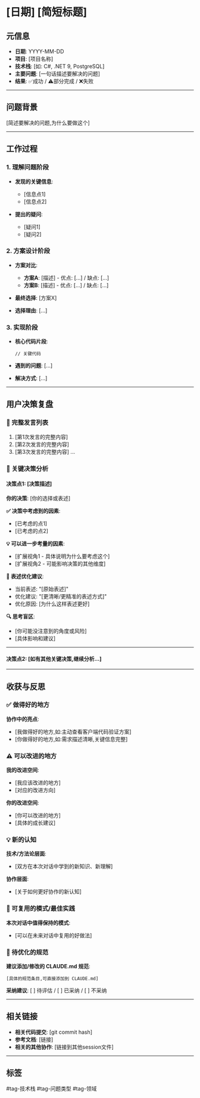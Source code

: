 # [日期] [简短标题]

## 元信息
- **日期**: YYYY-MM-DD
- **项目**: [项目名称]
- **技术栈**: [如: C#, .NET 9, PostgreSQL]
- **主要问题**: [一句话描述要解决的问题]
- **结果**: ✅成功 / ⚠️部分完成 / ❌失败

---

## 问题背景
[简述要解决的问题,为什么要做这个]

---

## 工作过程

### 1. 理解问题阶段
- **发现的关键信息**:
  - [信息点1]
  - [信息点2]

- **提出的疑问**:
  - [疑问1]
  - [疑问2]

### 2. 方案设计阶段
- **方案对比**:
  - **方案A**: [描述] - 优点: [...] / 缺点: [...]
  - **方案B**: [描述] - 优点: [...] / 缺点: [...]

- **最终选择**: [方案X]
- **选择理由**: [...]

### 3. 实现阶段
- **核心代码片段**:
  ```语言
  // 关键代码
  ```

- **遇到的问题**: [...]
- **解决方式**: [...]

---

## 用户决策复盘

### 📝 完整发言列表
1. [第1次发言的完整内容]
2. [第2次发言的完整内容]
3. [第3次发言的完整内容]
...

### 🎯 关键决策分析

#### 决策点1: [决策描述]
**你的决策**: [你的选择或表述]

**✅ 决策中考虑到的因素**:
- [已考虑的点1]
- [已考虑的点2]

**💡 可以进一步考量的因素**:
- [扩展视角1 - 具体说明为什么要考虑这个]
- [扩展视角2 - 可能影响决策的其他维度]

**📝 表述优化建议**:
- 当前表述: "[原始表述]"
- 优化建议: "[更清晰/更精准的表述方式]"
- 优化原因: [为什么这样表述更好]

**🔍 思考盲区**:
- [你可能没注意到的角度或风险]
- [具体影响和建议]

---

#### 决策点2: [如有其他关键决策,继续分析...]

---

## 收获与反思

### ✅ 做得好的地方
**协作中的亮点**:
- [我做得好的地方,如:主动查看客户端代码验证方案]
- [你做得好的地方,如:需求描述清晰,关键信息完整]

### ⚠️ 可以改进的地方
**我的改进空间**:
- [我应该改进的地方]
- [对应的改进方向]

**你的改进空间**:
- [你可以改进的地方]
- [具体的成长建议]

### 💡 新的认知
**技术/方法论层面**:
- [双方在本次对话中学到的新知识、新理解]

**协作层面**:
- [关于如何更好协作的新认知]

### 📌 可复用的模式/最佳实践
**本次对话中值得保持的模式**:
- [可以在未来对话中复用的好做法]

### 🔧 待优化的规范
**建议添加/修改的 CLAUDE.md 规范**:
```
[具体的规范条目,可直接添加到 CLAUDE.md]
```

**采纳建议**: [ ] 待评估 / [ ] 已采纳 / [ ] 不采纳

---

## 相关链接
- **相关代码提交**: [git commit hash]
- **参考文档**: [链接]
- **相关的其他协作**: [链接到其他session文件]

---

## 标签
#tag-技术栈 #tag-问题类型 #tag-领域
